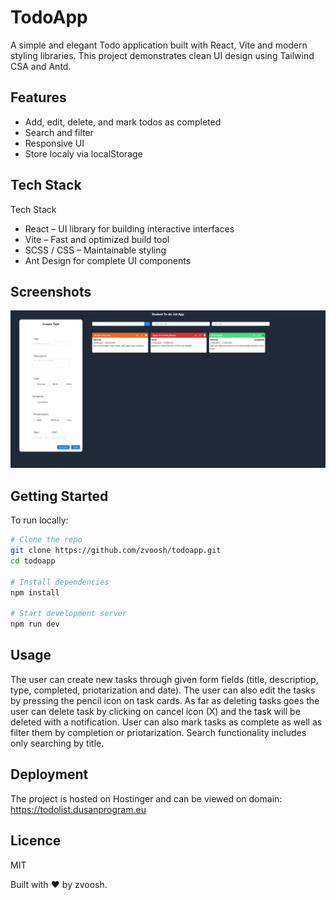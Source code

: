# TodoApp

A simple and elegant Todo application built with React, Vite and modern styling libraries. This project demonstrates clean UI design using Tailwind CSA and Antd.

## Features

- Add, edit, delete, and mark todos as completed
- Search and filter
- Responsive UI
- Store localy via localStorage

## Tech Stack

Tech Stack
 - React – UI library for building interactive interfaces
 - Vite – Fast and optimized build tool
 - SCSS / CSS – Maintainable styling
 - Ant Design for complete UI components

## Screenshots

<img src="images\readmeimage.png" />

## Getting Started

To run locally:

```bash
# Clone the repo
git clone https://github.com/zvoosh/todoapp.git
cd todoapp

# Install dependencies
npm install

# Start development server
npm run dev
```
## Usage

The user can create new tasks through given form fields (title, descriptiop, type, completed, priotarization and date). The user can also edit the tasks by pressing the pencil icon on task cards.
As far as deleting tasks goes the user can delete task by clicking on cancel icon (X) and the task will be deleted with a notification. User can also mark tasks as complete as well as filter them by completion or priotarization. Search functionality includes only searching by title.

## Deployment

The project is hosted on Hostinger and can be viewed on domain: https://todolist.dusanprogram.eu

## Licence

MIT

Built with ❤️ by zvoosh.
